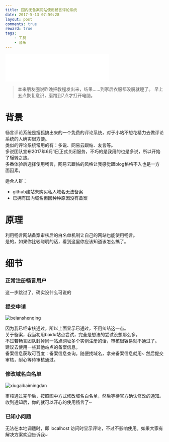 ```yaml
---
title: 国内无备案网站使用畅言评论系统
date: 2017-5-13 07:50:28
layout: post
comments: true
reward: true
tags:
    - 工具
    - 音乐
---
```


<iframe frameborder="no" border="0" marginwidth="0" marginheight="0" width=330 height=86 src="//music.163.com/outchain/player?type=2&id=5133273&auto=0&height=66"></iframe>

> 本来朋友圈说昨晚把教程发出来，结果……到家后衣服都没脱就睡了。
早上五点恢复意识，磨蹭到7点才打开电脑。

<!--more-->

# 背景

畅言评论系统是搜狐搞出来的一个免费的评论系统，对于小站不想花精力去做评论系统的人确实很方便。  
类似的评论系统常用的有：多说、网易云跟帖、友言等。  
多说团队宣布2017年6月1日正式关闭服务，不巧的是我用的也是多说，所以开始了辗转之旅。  
多番体验后选择使用畅言，网易云跟帖的风格让我感觉跟blog格格不入也是一方面因素。 

适合人群：
* github建站未购买私人域名无法备案
* 已拥有国内域名但因种种原因没有备案

# 原理

利用畅言网站备案审核后的白名单机制让自己的网站也能使用畅言。  
是的，如果你比较聪明的话，看到这里你应该知道该怎么搞了。


# 细节

### 正常注册畅言用户

这一步跳过了，确实没什么可说的

### 提交申请

![beianshenqing](/Image/beianshenqing.png)

因为我已经审核通过，所以上面显示已通过，不用纠结这一点。  
关于备案，我当初用baidu站点尝试，完全是想法的尝试没想那么多。  
不过若畅言团队封掉同一站点网址多个实例注册的话，审核很容易就不通过了。  
建议去使用一些其他站点的备案信息。  
备案信息获取可百度：备案信息查询。随便找域名，拿来备案信息就用~
然后提交审核，耐心等待审核通过。  

### 修改域名白名单

![xiugaibaimingdan](/Image/xiugaibaimingdan.png)

审核通过完毕后，按照图中方式修改域名白名单，然后等待官方确认修改的通知。  
收到通知后，你的就可以开心的使用畅言了~

### 已知小问题

无法在本地调适时，即 localhost 访问时显示评论，不过不影响使用。如果大家有解决方案欢迎告诉我~